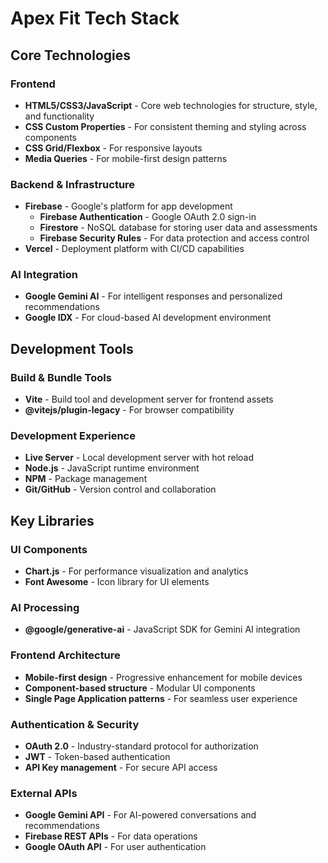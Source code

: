 # Apex Fit Tech Stack

## Core Technologies

### Frontend
- **HTML5/CSS3/JavaScript** - Core web technologies for structure, style, and functionality
- **CSS Custom Properties** - For consistent theming and styling across components
- **CSS Grid/Flexbox** - For responsive layouts
- **Media Queries** - For mobile-first design patterns

### Backend & Infrastructure
- **Firebase** - Google's platform for app development
  - **Firebase Authentication** - Google OAuth 2.0 sign-in
  - **Firestore** - NoSQL database for storing user data and assessments
  - **Firebase Security Rules** - For data protection and access control
- **Vercel** - Deployment platform with CI/CD capabilities

### AI Integration
- **Google Gemini AI** - For intelligent responses and personalized recommendations
- **Google IDX** - For cloud-based AI development environment

## Development Tools

### Build & Bundle Tools
- **Vite** - Build tool and development server for frontend assets
- **@vitejs/plugin-legacy** - For browser compatibility

### Development Experience
- **Live Server** - Local development server with hot reload
- **Node.js** - JavaScript runtime environment
- **NPM** - Package management
- **Git/GitHub** - Version control and collaboration


## Key Libraries

### UI Components
- **Chart.js** - For performance visualization and analytics
- **Font Awesome** - Icon library for UI elements

### AI Processing
- **@google/generative-ai** - JavaScript SDK for Gemini AI integration

### Frontend Architecture
- **Mobile-first design** - Progressive enhancement for mobile devices
- **Component-based structure** - Modular UI components
- **Single Page Application patterns** - For seamless user experience

### Authentication & Security
- **OAuth 2.0** - Industry-standard protocol for authorization
- **JWT** - Token-based authentication
- **API Key management** - For secure API access

### External APIs
- **Google Gemini API** - For AI-powered conversations and recommendations
- **Firebase REST APIs** - For data operations
- **Google OAuth API** - For user authentication

